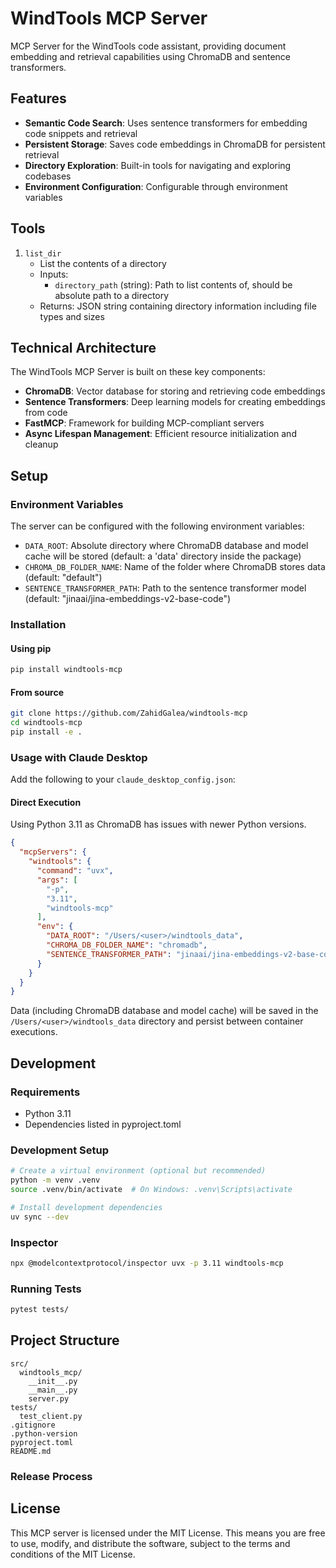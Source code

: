# WindTools MCP Server

MCP Server for the WindTools code assistant, providing document embedding and retrieval capabilities using ChromaDB and
sentence transformers.

## Features

- **Semantic Code Search**: Uses sentence transformers for embedding code snippets and retrieval
- **Persistent Storage**: Saves code embeddings in ChromaDB for persistent retrieval
- **Directory Exploration**: Built-in tools for navigating and exploring codebases
- **Environment Configuration**: Configurable through environment variables

## Tools

1. `list_dir`
    - List the contents of a directory
    - Inputs:
        - `directory_path` (string): Path to list contents of, should be absolute path to a directory
    - Returns: JSON string containing directory information including file types and sizes

## Technical Architecture

The WindTools MCP Server is built on these key components:

- **ChromaDB**: Vector database for storing and retrieving code embeddings
- **Sentence Transformers**: Deep learning models for creating embeddings from code
- **FastMCP**: Framework for building MCP-compliant servers
- **Async Lifespan Management**: Efficient resource initialization and cleanup

## Setup

### Environment Variables

The server can be configured with the following environment variables:

- `DATA_ROOT`: Absolute directory where ChromaDB database and model cache will be stored (default: a 'data' directory
  inside the package)
- `CHROMA_DB_FOLDER_NAME`: Name of the folder where ChromaDB stores data (default: "default")
- `SENTENCE_TRANSFORMER_PATH`: Path to the sentence transformer model (default: "jinaai/jina-embeddings-v2-base-code")

### Installation

#### Using pip

```bash
pip install windtools-mcp
```

#### From source

```bash
git clone https://github.com/ZahidGalea/windtools-mcp
cd windtools-mcp
pip install -e .
```

### Usage with Claude Desktop

Add the following to your `claude_desktop_config.json`:

#### Direct Execution

Using Python 3.11 as ChromaDB has issues with newer Python versions.

```json
{
  "mcpServers": {
    "windtools": {
      "command": "uvx",
      "args": [
        "-p",
        "3.11",
        "windtools-mcp"
      ],
      "env": {
        "DATA_ROOT": "/Users/<user>/windtools_data",
        "CHROMA_DB_FOLDER_NAME": "chromadb",
        "SENTENCE_TRANSFORMER_PATH": "jinaai/jina-embeddings-v2-base-code"
      }
    }
  }
}
```

Data (including ChromaDB database and model cache) will be saved in the `/Users/<user>/windtools_data` directory and persist between
container executions.

## Development

### Requirements

- Python 3.11
- Dependencies listed in pyproject.toml

### Development Setup

```bash
# Create a virtual environment (optional but recommended)
python -m venv .venv
source .venv/bin/activate  # On Windows: .venv\Scripts\activate

# Install development dependencies
uv sync --dev
```

### Inspector

```bash
npx @modelcontextprotocol/inspector uvx -p 3.11 windtools-mcp
```

### Running Tests

```bash
pytest tests/
```

## Project Structure

```
src/
  windtools_mcp/
    __init__.py
    __main__.py
    server.py
tests/
  test_client.py
.gitignore
.python-version
pyproject.toml
README.md
```

### Release Process



## License

This MCP server is licensed under the MIT License. This means you are free to use, modify, and distribute the software,
subject to the terms and conditions of the MIT License.
